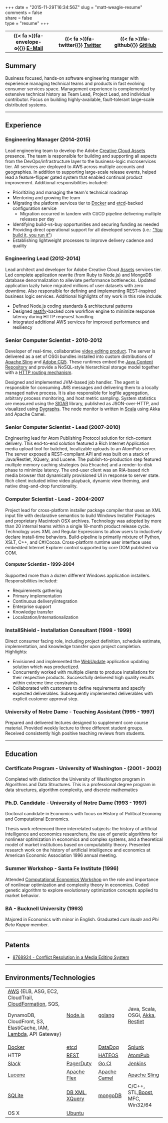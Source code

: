 +++
date = "2015-11-29T16:34:56Z"
slug = "matt-weagle-resume"
comments = false  
share = false  
type = "resume"
+++

<table class="table">
  <tbody>
    <tr>
      <th>{{< fa >}}fa-envelope-o{{</ fa >}}&nbsp;<a href="mailto:mweagle@gmail.com?subject=Resume">E-Mail</a></th>
      <th>{{< fa >}}fa-twitter{{</ fa >}}&nbsp;<a href="http://twitter.com/@mweagle">Twitter</a></th>
      <th>{{< fa >}}fa-github{{</ fa >}}&nbsp;<a href="https://github.com/mweagle">GitHub</a></th>
    </tr>
  </tbody>
</table>

## Summary

Business focused, hands-on software engineering manager with experience managing technical teams and products in fast evolving consumer services space.  Management experience is complemented by extensive technical history as Team Lead, Project Lead, and individual contributor.  Focus on building highly-available, fault-tolerant large-scale distributed systems.

<hr />

## Experience

### Engineering Manager (2014-2015)

Lead engineering team to develop the Adobe [Creative Cloud Assets](assets.adobe.com) presence.  The team is responsible for building and supporting all aspects from the DevOps/infrastructure layer to the business-logic microservices tier.  All services are deployed to AWS across multiple accounts and geographies.  In addition to supporting large-scale release events, helped lead a feature-flipper gated system that enabled continual product improvement.  Additional responsibilities included:

  * Prioritizing and managing the team's technical roadmap
  * Mentoring and growing the team
  * Migrating the platform services tier to [Docker](docker.io) and [etcd](https://github.com/coreos/etcd)-backed configuration service
    - Migration occurred in tandem with CI/CD pipeline delivering multiple releases per day
  * Identifying build-vs-buy opportunities and securing funding as needed
  * Providing direct operational support for all developed services (i.e.: ["You build it, you run it"](http://queue.acm.org/detail.cfm?id=1142065))
  * Establishing lightweight processes to improve delivery cadence and quality

### Engineering Lead (2012-2014)

Lead architect and developer for Adobe Creative Cloud [Assets](https://assets.adobe.com) services tier.  Led complete application rewrite (from Ruby to Node.js) and MongoDB database denormalization to alleviate performance bottlenecks.  Updated application lazily twice migrated millions of user datasets with zero downtime.  Also responsible for defining and implementing REST-inspired business logic services.  Additional highlights of my work in this role include:

  * Defined Node.js coding standards & architectural patterns
  * Designed [restify](http://mcavage.me/node-restify/)-backed core workflow engine to minimize response latency during HTTP reqeuest handling
  * Integrated additional AWS services for improved performance and resiliency

### Senior Computer Scientist - 2010-2012

Developer of real-time, collaborative [video editing product](http://www.adobe.com/products/adobeanywhere.html). The server is delivered as a set of OSGi bundles installed into custom distributions of [Apache Sling](http://sling.apache.org/site/index.html) and [Adobe CQ5](http://www.day.com/day/en/products.html). These runtimes embed the [Java Content Repository](http://jcp.org/en/jsr/detail?id=283) and provide a NoSQL-style hierarchical storage model together with a [HTTP routing mechanism](http://sling.apache.org/site/servlets.html).

Designed and implemented JVM-based job handler. The agent is responsible for consuming JMS messages and delivering them to a locally managed native process. It is also responsible for logfile aggregation, arbitrary process monitoring, and host metric sampling. System statistics are measured using the [SIGAR](https://support.hyperic.com/display/SIGAR/PTQL) library, published as JSON-over-HTTP, and visualized using  [Dygraphs](http://dygraphs.com/). The node monitor is written in [Scala](http://www.scala-lang.org/) using Akka and Apache Camel.

### Senior Computer Scientist - Lead (2007-2010)

Engineering lead for Atom Publishing Protocol solution for rich-content delivery. This end-to-end solution featured a Rich Internet Application media upload tool for batched, localizable uploads to an AtomPub server. The server exposed a REST-compliant API and was built on a stack of Java/Restlet, XQuery, and Lucene. The publish-to-production step featured multiple memory caching strategies (via Ehcache) and a render-to-disk phase to minimize latency. The end-user client was an RIA-based rich media browser that dynamically provisioned UI in response to server state. Rich client included inline video playback, dynamic view theming, and native drag-and-drop functionality.

### Computer Scientist - Lead  - 2004-2007

Project lead for cross-platform installer package compiler that uses an XML input file with declarative semantics to build Windows Installer Packages and proprietary Macintosh OSX archives. Technology was adopted by more than 20 internal teams within a single 18-month product release cycle. Technology uses XML and Regular Expressions to allow users to inductively declare install-time behaviors. Build-pipeline is primarily mixture of Python, XSLT, C++, and C#/Cocoa.  Cross-platform runtime user interface uses embedded Internet Explorer control supported by core DOM published via COM.

#### Computer Scientist - 1999-2004

Supported more than a dozen different Windows application installers.  Responsibilities included:
  * Requirements gathering
  * Primary implementation
  * Continuous delivery/integration
  * Enterprise support
  * Knowledge transfer
  * Localization/Internationalization

### InstallShield - Installation Consultant (1998 - 1999)

Direct consumer facing role, including project definition, schedule estimate, implementation, and knowledge transfer upon project completion.  Highlights:
  * Envisioned and implemented the [WebUpdate](https://flexeracommunity.force.com/customer/articles/en_US/INFO/Q105236) application updating solution which was productized.
  * Concurrently worked with multiple clients to produce installations for their respective products. Successfully delivered high quality results within extreme time constraints.
  * Collaborated with customers to define requirements and specify expected deliverables. Subsequently implemented deliverables with explicit customer approval step.

### University of Notre Dame - Teaching Assistant (1995 - 1997)

Prepared and delivered lectures designed to supplement core course material. Provided weekly lecture to three different student groups. Received consistently high positive teaching reviews from students.

<hr />

## Education

### Certificate Program - University of Washington - (2001 - 2002)

Completed with distinction the University of Washington program in Algorithms and Data Structures. This is a professional degree program in data structures, algorithm complexity, and discrete mathematics

### Ph.D. Candidate - University of Notre Dame (1993 - 1997)

Doctoral candidate in Economics with focus on History of Political Economy and Computational Economics.

Thesis work referenced three interrelated subjects: the history of artificial intelligence and economics researchers, the use of genetic algorithms for nonlinear optimization in economics and complex systems, and a theoretical model of market institutions based on computability theory.  Presented research work on the history of artificial intelligence and economics at American Economic Association 1996 annual meeting.

### Summer Workshop - Santa Fe Institute (1996)

Attended [Computational Economics Workshop](http://zia.hss.cmu.edu/econ/cw96.html) on the role and importance of nonlinear optimization and complexity theory in economics.  Coded genetic algorithm to explore evolutionary optimization concepts applied to market behavior.

### BA - Bucknell University (1993)

Majored in Economics with minor in English.  Graduated _cum laude_ and _Phi Beta Kappa_ member.

<hr />

## Patents

  * [8768924 - Conflict Resolution in a Media Editing System](www.google.com/patents/US8768924)

<hr />

## Environments/Technologies

<table class="table">
  <tbody>
    <tr>
      <td><a href="http://aws.amazon.com/products/">AWS</a> {ELB, ASG, EC2, CloudTrail,  <a href="https://github.com/mweagle/Tereus">CloudFormation</a>, SQS, <p/>DynamoDB, CloudFront, S3, ElastiCache, IAM, <a href="https://github.com/mweagle/Sparta">Lambda</a>, API Gateway}</td>
      <td><a href="https://nodejs.org/">Node.js</a></td>
      <td><a href="https://golang.org/">golang</a></td>
      <td>Java, Scala, OSGi, <a href="http://akka.io/">Akka</a>, <a href="http://restlet.com/">Restlet</a></td>
    </tr>
    <tr>
      <td><a href="docker.io">Docker</a></td>
      <td><a href="https://github.com/coreos/etcd">etcd</a></td>
      <td><a href="https://www.datadoghq.com/">DataDog</a></td>
      <td><a href="http://www.splunk.com/">Splunk</a></td>
    </tr>
    <tr>
      <td>HTTP</td>
      <td><a href="https://en.wikipedia.org/wiki/Representational_state_transfer">REST</a></td>
      <td><a href="http://martinfowler.com/articles/richardsonMaturityModel.html#level3">HATEOS</a></td>
      <td><a href="http://bitworking.org/projects/atom/rfc5023.html">AtomPub</a></td>
    </tr>
    <tr>
      <td><a href="http://www.splunk.com/">Slack</a></td>
      <td><a href="http://www.pagerduty.com/">PagerDuty</a></td>
      <td><a href="http://www.go.cd/">Go CI</a></td>
      <td><a href="https://jenkins-ci.org/">Jenkins</a></td>
    </tr>
    <tr>
      <td><a href="https://lucene.apache.org/">Lucene</a></td>
      <td><a href="http://flex.apache.org/">Apache Flex</a></td>
      <td><a href="http://camel.apache.org/">Apache Camel</a></td>
      <td><a href="http://sling.apache.org/">Apache Sling</a></td>
    </tr>
    <tr>
      <td><a href="https://www.sqlite.org/">SQLite</a></td>
      <td><a href="http://www.oracle.com/us/products/database/berkeley-db/xml/overview/index.html">DB XML</a>, <a href="http://www.w3.org/TR/xquery/">XQuery</a></td>
      <td><a href="https://www.mongodb.org/">mongoDB</a></td>
      <td>C/C++, STL,<a href="http://www.boost.org/">Boost</a>, MFC, Win32/64</td>
    </tr>
    <tr>
      <td>OS X</td>
      <td><a href="http://www.ubuntu.com/">Ubuntu</a></td>
      <td>&nbsp;</td>
      <td>&nbsp;</td>
    </tr>
  </tbody>
</table>
